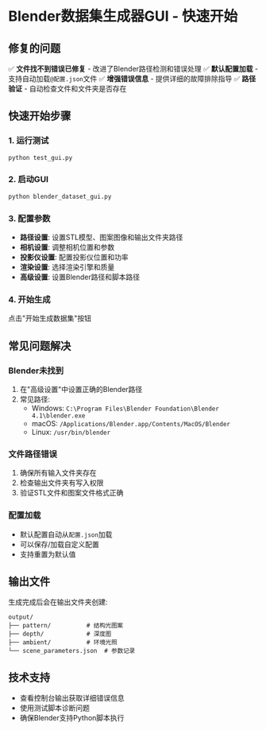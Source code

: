 # Blender数据集生成器GUI - 快速开始

## 修复的问题

✅ **文件找不到错误已修复** - 改进了Blender路径检测和错误处理
✅ **默认配置加载** - 支持自动加载`@配置.json`文件
✅ **增强错误信息** - 提供详细的故障排除指导
✅ **路径验证** - 自动检查文件和文件夹是否存在

## 快速开始步骤

### 1. 运行测试
```bash
python test_gui.py
```

### 2. 启动GUI
```bash
python blender_dataset_gui.py
```

### 3. 配置参数
- **路径设置**: 设置STL模型、图案图像和输出文件夹路径
- **相机设置**: 调整相机位置和参数
- **投影仪设置**: 配置投影仪位置和功率
- **渲染设置**: 选择渲染引擎和质量
- **高级设置**: 设置Blender路径和脚本路径

### 4. 开始生成
点击"开始生成数据集"按钮

## 常见问题解决

### Blender未找到
1. 在"高级设置"中设置正确的Blender路径
2. 常见路径:
   - Windows: `C:\Program Files\Blender Foundation\Blender 4.1\blender.exe`
   - macOS: `/Applications/Blender.app/Contents/MacOS/Blender`
   - Linux: `/usr/bin/blender`

### 文件路径错误
1. 确保所有输入文件夹存在
2. 检查输出文件夹有写入权限
3. 验证STL文件和图案文件格式正确

### 配置加载
- 默认配置自动从`配置.json`加载
- 可以保存/加载自定义配置
- 支持重置为默认值

## 输出文件
生成完成后会在输出文件夹创建:
```
output/
├── pattern/          # 结构光图案
├── depth/            # 深度图
├── ambient/          # 环境光照
└── scene_parameters.json  # 参数记录
```

## 技术支持
- 查看控制台输出获取详细错误信息
- 使用测试脚本诊断问题
- 确保Blender支持Python脚本执行